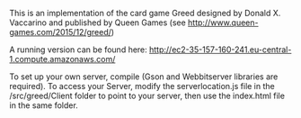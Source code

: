 This is an implementation of the card game Greed designed by Donald X. Vaccarino and published by Queen Games (see http://www.queen-games.com/2015/12/greed/)

A running version can be found here: http://ec2-35-157-160-241.eu-central-1.compute.amazonaws.com/

To set up your own server, compile (Gson and Webbitserver libraries are required). To access your Server, modify the serverlocation.js file in the /src/greed/Client folder to point to your server, then use the index.html file in the same folder.